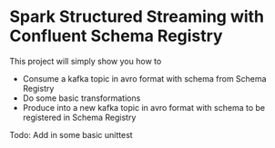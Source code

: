 # Spark Structured Streaming with Confluent Schema Registry

This project will simply show you how to
- Consume a kafka topic in avro format with schema from Schema Registry
- Do some basic transformations
- Produce into a new kafka topic in avro format with schema to be registered in Schema Registry

Todo: Add in some basic unittest
